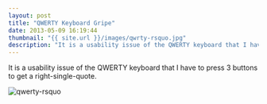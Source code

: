 ```yaml
---
layout: post
title: "QWERTY Keyboard Gripe"
date: 2013-05-09 16:19:44
thumbnail: "{{ site.url }}/images/qwrty-rsquo.jpg"
description: "It is a usability issue of the QWERTY keyboard that I have to press 3 buttons to get a right-single-quote."
---
```


It is a usability issue of the QWERTY keyboard that I have to press 3 buttons to get a right-single-quote.

<img src="{{ site.url }}/images/qwrty-rsquo.jpg" alt="qwerty-rsquo" />